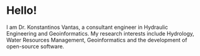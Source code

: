 # Hello!

I am Dr. Konstantinos Vantas, a consultant engineer in Hydraulic Engineering  and Geoinformatics. My research interests include Hydrology, Water Resources Management, Geoinformatics and the development of open-source software.
